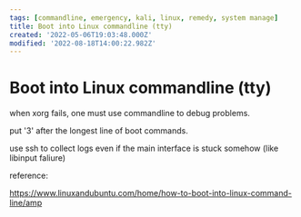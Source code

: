 ```yaml
---
tags: [commandline, emergency, kali, linux, remedy, system manage]
title: Boot into Linux commandline (tty)
created: '2022-05-06T19:03:48.000Z'
modified: '2022-08-18T14:00:22.982Z'
---
```


# Boot into Linux commandline (tty)

when xorg fails, one must use commandline to debug problems.

put '3' after the longest line of boot commands.

use ssh to collect logs even if the main interface is stuck somehow (like libinput faliure)

reference:

https://www.linuxandubuntu.com/home/how-to-boot-into-linux-command-line/amp
